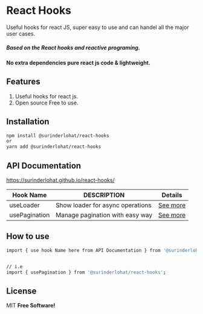 # React Hooks

Useful hooks for react JS, super easy to use and can handel all the major user cases.
##### Based on the React hooks and reactive programing.
#### No extra dependencies pure react js code & lightweight.

## Features
1. Useful hooks for react js.
2. Open source Free to use.

## Installation
```sh
npm install @surinderlohat/react-hooks
or
yarn add @surinderlohat/react-hooks
```
## API Documentation
https://surinderlohat.github.io/react-hooks/

| Hook Name |  DESCRIPTION | Details
| ------ | ------ | ----- |
| useLoader  | Show loader for async operations | [See more](https://github.com/surinderlohat/react-hooks/blob/main/hooks/loader.md)
| usePagination  | Manage pagination with easy way | [See more]([https://github.com/surinderlohat/react-hooks/blob/main/hooks/loader.md](https://github.com/surinderlohat/react-hooks/blob/main/hooks/use-pagination.md))



## How to use
```sh
import { use hook Name here from API Documentation } from '@surinderlohat/react-hooks';


// i.e 
import { usePagination } from '@surinderlohat/react-hooks';

```

## License
MIT **Free Software!**
